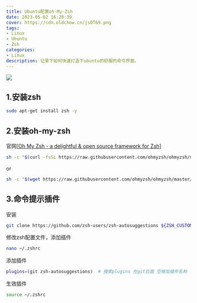 ```yaml
---
title: Ubuntu配置oh-My-Zsh
date: 2023-05-02 16:28:39
cover: https://cdn.oldchow.cn/js0T69.png
tags: 
- Linux
- Ubuntu
- Zsh
categories: 
- Linux
description: 记录下如何快速打造下ubuntu的舒服的命令界面。
---
```


![](https://static.laoz.org/AOnLy9.webp)

## 1.安装zsh

```bash
sudo apt-get install zsh -y
```

## 2.安装oh-my-zsh

官网[[Oh My Zsh - a delightful & open source framework for Zsh](https://ohmyz.sh/)]

```bash
sh -c "$(curl -fsSL https://raw.githubusercontent.com/ohmyzsh/ohmyzsh/master/tools/install.sh)"
```

or

```bash
sh -c "$(wget https://raw.githubusercontent.com/ohmyzsh/ohmyzsh/master/tools/install.sh -O -)"
```

## 3.命令提示插件

安装

```bash
git clone https://github.com/zsh-users/zsh-autosuggestions ${ZSH_CUSTOM:-~/.oh-my-zsh/custom}/plugins/zsh-autosuggestions
```

修改zsh配置文件，添加插件

```bash
nano ~/.zshrc
```

添加插件

```bash
plugins=(git zsh-autosuggestions)  # 搜索plugins 在git后面 空格加插件名称
```

生效插件

```bash
source ~/.zshrc
```
